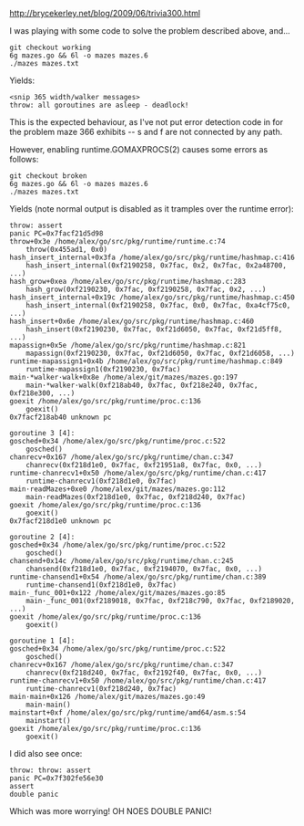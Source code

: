 http://brycekerley.net/blog/2009/06/trivia300.html

I was playing with some code to solve the problem described above, and...

    git checkout working
    6g mazes.go && 6l -o mazes mazes.6
    ./mazes mazes.txt

Yields:

    <snip 365 width/walker messages>
    throw: all goroutines are asleep - deadlock!

This is the expected behaviour, as I've not put error detection code in for the
problem maze 366 exhibits -- s and f are not connected by any path.

However, enabling runtime.GOMAXPROCS(2) causes some errors as follows:

    git checkout broken
    6g mazes.go && 6l -o mazes mazes.6
    ./mazes mazes.txt

Yields (note normal output is disabled as it tramples over the runtime error):

    throw: assert
    panic PC=0x7facf21d5d98
    throw+0x3e /home/alex/go/src/pkg/runtime/runtime.c:74
        throw(0x455ad1, 0x0)
    hash_insert_internal+0x3fa /home/alex/go/src/pkg/runtime/hashmap.c:416
        hash_insert_internal(0xf2190258, 0x7fac, 0x2, 0x7fac, 0x2a48700, ...)
    hash_grow+0xea /home/alex/go/src/pkg/runtime/hashmap.c:283
        hash_grow(0xf2190230, 0x7fac, 0xf2190258, 0x7fac, 0x2, ...)
    hash_insert_internal+0x19c /home/alex/go/src/pkg/runtime/hashmap.c:450
        hash_insert_internal(0xf2190258, 0x7fac, 0x0, 0x7fac, 0xa4cf75c0, ...)
    hash_insert+0x6e /home/alex/go/src/pkg/runtime/hashmap.c:460
        hash_insert(0xf2190230, 0x7fac, 0xf21d6050, 0x7fac, 0xf21d5ff8, ...)
    mapassign+0x5e /home/alex/go/src/pkg/runtime/hashmap.c:821
        mapassign(0xf2190230, 0x7fac, 0xf21d6050, 0x7fac, 0xf21d6058, ...)
    runtime·mapassign1+0x4b /home/alex/go/src/pkg/runtime/hashmap.c:849
        runtime·mapassign1(0xf2190230, 0x7fac)
    main·*walker·walk+0x8e /home/alex/git/mazes/mazes.go:197
        main·*walker·walk(0xf218ab40, 0x7fac, 0xf218e240, 0x7fac, 0xf218e300, ...)
    goexit /home/alex/go/src/pkg/runtime/proc.c:136
        goexit()
    0x7facf218ab40 unknown pc

    goroutine 3 [4]:
    gosched+0x34 /home/alex/go/src/pkg/runtime/proc.c:522
        gosched()
    chanrecv+0x167 /home/alex/go/src/pkg/runtime/chan.c:347
        chanrecv(0xf218d1e0, 0x7fac, 0xf21951a8, 0x7fac, 0x0, ...)
    runtime·chanrecv1+0x50 /home/alex/go/src/pkg/runtime/chan.c:417
        runtime·chanrecv1(0xf218d1e0, 0x7fac)
    main·readMazes+0xe0 /home/alex/git/mazes/mazes.go:112
        main·readMazes(0xf218d1e0, 0x7fac, 0xf218d240, 0x7fac)
    goexit /home/alex/go/src/pkg/runtime/proc.c:136
        goexit()
    0x7facf218d1e0 unknown pc

    goroutine 2 [4]:
    gosched+0x34 /home/alex/go/src/pkg/runtime/proc.c:522
        gosched()
    chansend+0x14c /home/alex/go/src/pkg/runtime/chan.c:245
        chansend(0xf218d1e0, 0x7fac, 0xf2194070, 0x7fac, 0x0, ...)
    runtime·chansend1+0x54 /home/alex/go/src/pkg/runtime/chan.c:389
        runtime·chansend1(0xf218d1e0, 0x7fac)
    main·_func_001+0x122 /home/alex/git/mazes/mazes.go:85
        main·_func_001(0xf2189018, 0x7fac, 0xf218c790, 0x7fac, 0xf2189020, ...)
    goexit /home/alex/go/src/pkg/runtime/proc.c:136
        goexit()

    goroutine 1 [4]:
    gosched+0x34 /home/alex/go/src/pkg/runtime/proc.c:522
        gosched()
    chanrecv+0x167 /home/alex/go/src/pkg/runtime/chan.c:347
        chanrecv(0xf218d240, 0x7fac, 0xf2192f40, 0x7fac, 0x0, ...)
    runtime·chanrecv1+0x50 /home/alex/go/src/pkg/runtime/chan.c:417
        runtime·chanrecv1(0xf218d240, 0x7fac)
    main·main+0x126 /home/alex/git/mazes/mazes.go:49
        main·main()
    mainstart+0xf /home/alex/go/src/pkg/runtime/amd64/asm.s:54
        mainstart()
    goexit /home/alex/go/src/pkg/runtime/proc.c:136
        goexit()

I did also see once:

    throw: throw: assert
    panic PC=0x7f302fe56e30
    assert
    double panic

Which was more worrying! OH NOES DOUBLE PANIC!

